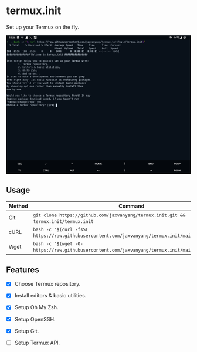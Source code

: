 # termux.init

Set up your Termux on the fly.

![Screenshot](images/screenshot.png)

## Usage

| Method | Command |
|---|---|
| Git | `git clone https://github.com/jaxvanyang/termux.init.git && termux.init/termux.init` |
| cURL | `bash -c "$(curl -fsSL https://raw.githubusercontent.com/jaxvanyang/termux.init/main/termux.init` |
| Wget | `bash -c "$(wget -O- https://raw.githubusercontent.com/jaxvanyang/termux.init/main/termux.init)"` |

## Features

- [x] Choose Termux repository.

- [x] Install editors & basic utilities.

- [x] Setup Oh My Zsh.

- [x] Setup OpenSSH.

- [x] Setup Git.

- [ ] Setup Termux API.
